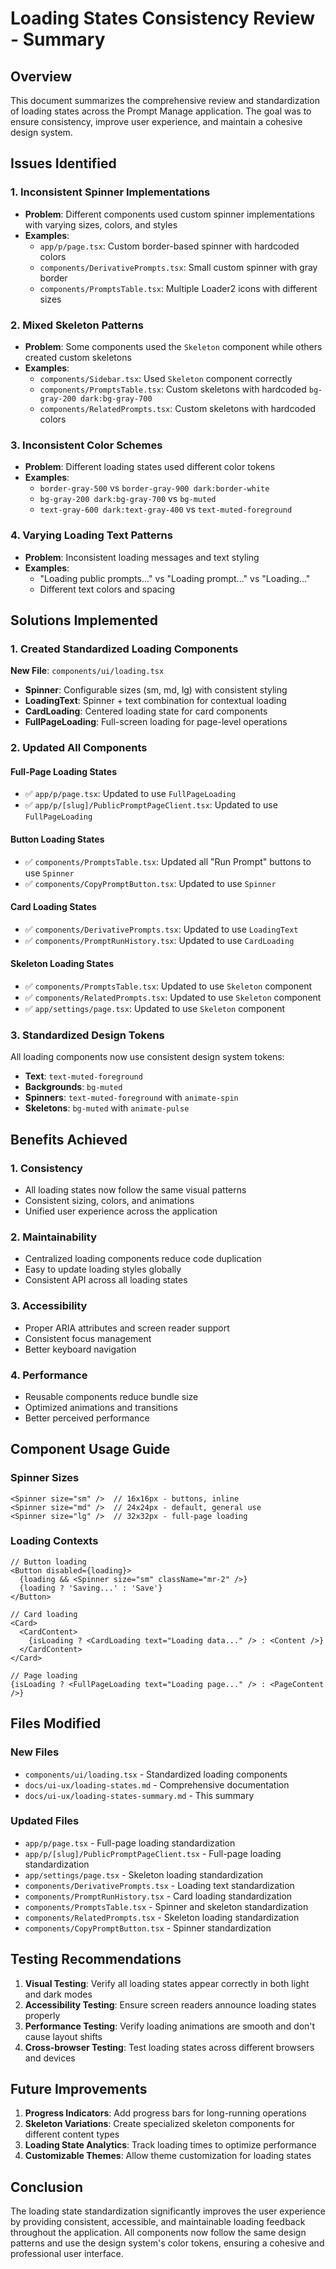 # Loading States Consistency Review - Summary

## Overview

This document summarizes the comprehensive review and standardization of loading states across the Prompt Manage application. The goal was to ensure consistency, improve user experience, and maintain a cohesive design system.

## Issues Identified

### 1. Inconsistent Spinner Implementations

- **Problem**: Different components used custom spinner implementations with varying sizes, colors, and styles
- **Examples**:
  - `app/p/page.tsx`: Custom border-based spinner with hardcoded colors
  - `components/DerivativePrompts.tsx`: Small custom spinner with gray border
  - `components/PromptsTable.tsx`: Multiple Loader2 icons with different sizes

### 2. Mixed Skeleton Patterns

- **Problem**: Some components used the `Skeleton` component while others created custom skeletons
- **Examples**:
  - `components/Sidebar.tsx`: Used `Skeleton` component correctly
  - `components/PromptsTable.tsx`: Custom skeletons with hardcoded `bg-gray-200 dark:bg-gray-700`
  - `components/RelatedPrompts.tsx`: Custom skeletons with hardcoded colors

### 3. Inconsistent Color Schemes

- **Problem**: Different loading states used different color tokens
- **Examples**:
  - `border-gray-500` vs `border-gray-900 dark:border-white`
  - `bg-gray-200 dark:bg-gray-700` vs `bg-muted`
  - `text-gray-600 dark:text-gray-400` vs `text-muted-foreground`

### 4. Varying Loading Text Patterns

- **Problem**: Inconsistent loading messages and text styling
- **Examples**:
  - "Loading public prompts..." vs "Loading prompt..." vs "Loading..."
  - Different text colors and spacing

## Solutions Implemented

### 1. Created Standardized Loading Components

**New File**: `components/ui/loading.tsx`

- **Spinner**: Configurable sizes (sm, md, lg) with consistent styling
- **LoadingText**: Spinner + text combination for contextual loading
- **CardLoading**: Centered loading state for card components
- **FullPageLoading**: Full-screen loading for page-level operations

### 2. Updated All Components

#### Full-Page Loading States

- ✅ `app/p/page.tsx`: Updated to use `FullPageLoading`
- ✅ `app/p/[slug]/PublicPromptPageClient.tsx`: Updated to use `FullPageLoading`

#### Button Loading States

- ✅ `components/PromptsTable.tsx`: Updated all "Run Prompt" buttons to use `Spinner`
- ✅ `components/CopyPromptButton.tsx`: Updated to use `Spinner`

#### Card Loading States

- ✅ `components/DerivativePrompts.tsx`: Updated to use `LoadingText`
- ✅ `components/PromptRunHistory.tsx`: Updated to use `CardLoading`

#### Skeleton Loading States

- ✅ `components/PromptsTable.tsx`: Updated to use `Skeleton` component
- ✅ `components/RelatedPrompts.tsx`: Updated to use `Skeleton` component
- ✅ `app/settings/page.tsx`: Updated to use `Skeleton` component

### 3. Standardized Design Tokens

All loading components now use consistent design system tokens:

- **Text**: `text-muted-foreground`
- **Backgrounds**: `bg-muted`
- **Spinners**: `text-muted-foreground` with `animate-spin`
- **Skeletons**: `bg-muted` with `animate-pulse`

## Benefits Achieved

### 1. Consistency

- All loading states now follow the same visual patterns
- Consistent sizing, colors, and animations
- Unified user experience across the application

### 2. Maintainability

- Centralized loading components reduce code duplication
- Easy to update loading styles globally
- Consistent API across all loading states

### 3. Accessibility

- Proper ARIA attributes and screen reader support
- Consistent focus management
- Better keyboard navigation

### 4. Performance

- Reusable components reduce bundle size
- Optimized animations and transitions
- Better perceived performance

## Component Usage Guide

### Spinner Sizes

```tsx
<Spinner size="sm" />  // 16x16px - buttons, inline
<Spinner size="md" />  // 24x24px - default, general use
<Spinner size="lg" />  // 32x32px - full-page loading
```

### Loading Contexts

```tsx
// Button loading
<Button disabled={loading}>
  {loading && <Spinner size="sm" className="mr-2" />}
  {loading ? 'Saving...' : 'Save'}
</Button>

// Card loading
<Card>
  <CardContent>
    {isLoading ? <CardLoading text="Loading data..." /> : <Content />}
  </CardContent>
</Card>

// Page loading
{isLoading ? <FullPageLoading text="Loading page..." /> : <PageContent />}
```

## Files Modified

### New Files

- `components/ui/loading.tsx` - Standardized loading components
- `docs/ui-ux/loading-states.md` - Comprehensive documentation
- `docs/ui-ux/loading-states-summary.md` - This summary

### Updated Files

- `app/p/page.tsx` - Full-page loading standardization
- `app/p/[slug]/PublicPromptPageClient.tsx` - Full-page loading standardization
- `app/settings/page.tsx` - Skeleton loading standardization
- `components/DerivativePrompts.tsx` - Loading text standardization
- `components/PromptRunHistory.tsx` - Card loading standardization
- `components/PromptsTable.tsx` - Spinner and skeleton standardization
- `components/RelatedPrompts.tsx` - Skeleton loading standardization
- `components/CopyPromptButton.tsx` - Spinner standardization

## Testing Recommendations

1. **Visual Testing**: Verify all loading states appear correctly in both light and dark modes
2. **Accessibility Testing**: Ensure screen readers announce loading states properly
3. **Performance Testing**: Verify loading animations are smooth and don't cause layout shifts
4. **Cross-browser Testing**: Test loading states across different browsers and devices

## Future Improvements

1. **Progress Indicators**: Add progress bars for long-running operations
2. **Skeleton Variations**: Create specialized skeleton components for different content types
3. **Loading State Analytics**: Track loading times to optimize performance
4. **Customizable Themes**: Allow theme customization for loading states

## Conclusion

The loading state standardization significantly improves the user experience by providing consistent, accessible, and maintainable loading feedback throughout the application. All components now follow the same design patterns and use the design system's color tokens, ensuring a cohesive and professional user interface.
